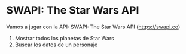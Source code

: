 # SWAPI: The Star Wars API

Vamos a jugar con la API: SWAPI: The Star Wars API (https://swapi.co)

1. Mostrar todos los planetas de Star Wars
2. Buscar los datos de un personaje